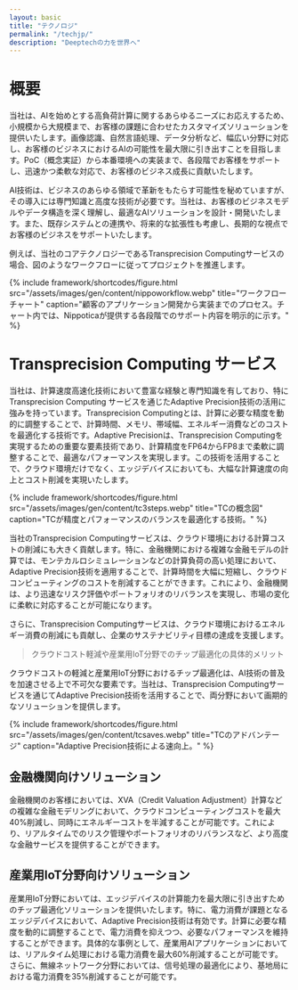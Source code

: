 ```yaml
---
layout: basic
title: "テクノロジ"
permalink: "/techjp/"
description: "Deeptechの力を世界へ"
---
```



# 概要

当社は、AIを始めとする高負荷計算に関するあらゆるニーズにお応えするため、小規模から大規模まで、お客様の課題に合わせたカスタマイズソリューションを提供いたします。画像認識、自然言語処理、データ分析など、幅広い分野に対応し、お客様のビジネスにおけるAIの可能性を最大限に引き出すことを目指します。PoC（概念実証）から本番環境への実装まで、各段階でお客様をサポートし、迅速かつ柔軟な対応で、お客様のビジネス成長に貢献いたします。

AI技術は、ビジネスのあらゆる領域で革新をもたらす可能性を秘めていますが、その導入には専門知識と高度な技術が必要です。当社は、お客様のビジネスモデルやデータ構造を深く理解し、最適なAIソリューションを設計・開発いたします。また、既存システムとの連携や、将来的な拡張性も考慮し、長期的な視点でお客様のビジネスをサポートいたします。

例えば、当社のコアテクノロジーであるTransprecision Computingサービスの場合、図のようなワークフローに従ってプロジェクトを推進します。

{% include framework/shortcodes/figure.html src="/assets/images/gen/content/nippoworkflow.webp" title="ワークフローチャート" caption="顧客のアプリケーション開発から実装までのプロセス。チャート内では、Nippoticaが提供する各段階でのサポート内容を明示的に示す。" %}

# Transprecision Computing サービス

当社は、計算速度高速化技術において豊富な経験と専門知識を有しており、特にTransprecision Computing サービスを通じたAdaptive Precision技術の活用に強みを持っています。Transprecision Computingとは、計算に必要な精度を動的に調整することで、計算時間、メモリ、帯域幅、エネルギー消費などのコストを最適化する技術です。Adaptive Precisionは、Transprecision Computingを実現するための重要な要素技術であり、計算精度をFP64からFP8まで柔軟に調整することで、最適なパフォーマンスを実現します。この技術を活用することで、クラウド環境だけでなく、エッジデバイスにおいても、大幅な計算速度の向上とコスト削減を実現いたします。

{% include framework/shortcodes/figure.html src="/assets/images/gen/content/tc3steps.webp" title="TCの概念図" caption="TCが精度とパフォーマンスのバランスを最適化する技術。" %}

当社のTransprecision Computingサービスは、クラウド環境における計算コストの削減にも大きく貢献します。特に、金融機関における複雑な金融モデルの計算では、モンテカルロシミュレーションなどの計算負荷の高い処理において、Adaptive Precision技術を適用することで、計算時間を大幅に短縮し、クラウドコンピューティングのコストを削減することができます。これにより、金融機関は、より迅速なリスク評価やポートフォリオのリバランスを実現し、市場の変化に柔軟に対応することが可能になります。

さらに、Transprecision Computingサービスは、クラウド環境におけるエネルギー消費の削減にも貢献し、企業のサステナビリティ目標の達成を支援します。

> クラウドコスト軽減や産業用IoT分野でのチップ最適化の具体的メリット

クラウドコストの軽減と産業用IoT分野におけるチップ最適化は、AI技術の普及を加速させる上で不可欠な要素です。当社は、Transprecision Computingサービスを通じてAdaptive Precision技術を活用することで、両分野において画期的なソリューションを提供します。

{% include framework/shortcodes/figure.html src="/assets/images/gen/content/tcsaves.webp" title="TCのアドバンテージ" caption="Adaptive Precision技術による速向上。" %}

## ⾦融機関向けソリューション

⾦融機関のお客様においては、XVA（Credit Valuation Adjustment）計算などの複雑な⾦融モデリングにおいて、クラウドコンピューティングコストを最⼤40%削減し、同時にエネルギーコストを半減することが可能です。これにより、リアルタイムでのリスク管理やポートフォリオのリバランスなど、より⾼度な⾦融サービスを提供することができます。

## 産業用IoT分野向けソリューション

産業用IoT分野においては、エッジデバイスの計算能⼒を最⼤限に引き出すためのチップ最適化ソリューションを提供いたします。特に、電⼒消費が課題となるエッジデバイスにおいて、Adaptive Precision技術は有効です。計算に必要な精度を動的に調整することで、電⼒消費を抑えつつ、必要なパフォーマンスを維持することができます。具体的な事例として、産業⽤AIアプリケーションにおいては、リアルタイム処理における電⼒消費を最⼤60%削減することが可能です。さらに、無線ネットワーク分野においては、信号処理の最適化により、基地局における電⼒消費を35%削減することが可能です。








